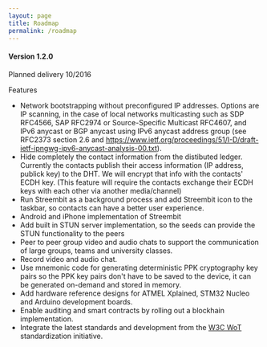 ```yaml
---
layout: page
title: Roadmap
permalink: /roadmap
---
```


#### Version 1.2.0
Planned delivery 10/2016

Features

* Network bootstrapping without preconfigured IP addresses. Options are IP scanning, in the case of local networks multicasting such as SDP RFC4566, SAP RFC2974 or Source-Specific Multicast RFC4607, and IPv6 anycast or BGP anycast using IPv6 anycast address group (see RFC2373 section 2.6 and https://www.ietf.org/proceedings/51/I-D/draft-ietf-ipngwg-ipv6-anycast-analysis-00.txt).
* Hide completely the contact information from the distibuted ledger. Currently the contacts publish their access information (IP address, publick key) to the DHT. We will encrypt that info with the contacts' ECDH key. (This feature will require the contacts exchange their ECDH keys with each other via another media/channel)
* Run Streembit as a background process and add Streembit icon to the taskbar, so contacts can have a better user experience.
* Android and iPhone implementation of Streembit
* Add built in STUN server implementation, so the seeds can provide the STUN functionality to the peers
* Peer to peer group video and audio chats to support the communication of large groups, teams and university classes.
* Record video and audio chat.
* Use mnemonic code for generating deterministic PPK cryptography key pairs so the PPK key pairs don't have to be saved to the device, it can be generated on-demand and stored in memory.
* Add hardware reference designs for ATMEL Xplained, STM32 Nucleo and Arduino development boards.
* Enable auditing and smart contracts by rolling out a blockhain implementation. 
* Integrate the latest standards and development from the [W3C WoT](https://github.com/w3c/web-of-things-framework) standardization initiative.
